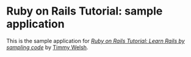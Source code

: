# Ruby on Rails Tutorial: sample application

This is the sample application for
[*Ruby on Rails Tutorial: Learn Rails by sampling code*](http://mytutesample.com/)
by [Timmy Welsh](http://team6osama.com/).
